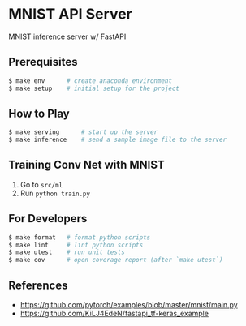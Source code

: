 # MNIST API Server
MNIST inference server w/ FastAPI

## Prerequisites
```bash
$ make env      # create anaconda environment
$ make setup    # initial setup for the project
```

## How to Play
```bash
$ make serving      # start up the server
$ make inference    # send a sample image file to the server
```

## Training Conv Net with MNIST
1. Go to `src/ml`
2. Run `python train.py`

## For Developers
```bash
$ make format   # format python scripts
$ make lint     # lint python scripts
$ make utest    # run unit tests
$ make cov      # open coverage report (after `make utest`)
```

## References
- https://github.com/pytorch/examples/blob/master/mnist/main.py
- https://github.com/KiLJ4EdeN/fastapi_tf-keras_example
